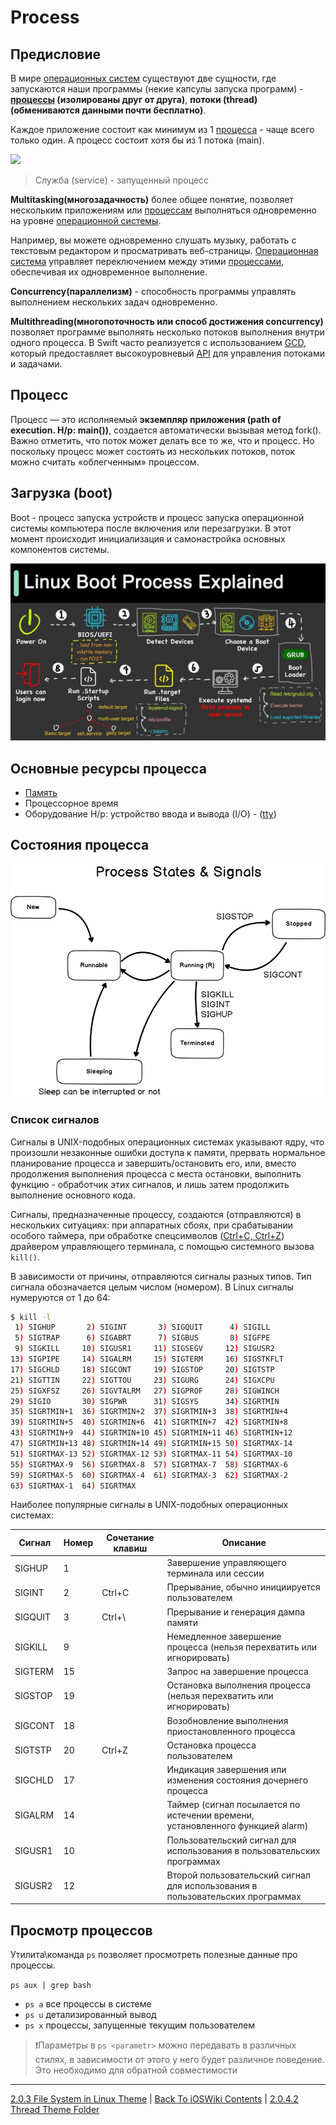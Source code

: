 # Process

## Предисловие

В мире [операционных систем](/2%20ComputerScience/2.0%20Linux/2.0.1%20Linux.md)  существуют две сущности, где запускаются наши программы (некие капсулы запуска программ) - **[процессы](/2%20ComputerScience/2.0%20Linux/2.0.4%20ConcurrencyAndMultitasking/2.0.4.1%20Process.md) (изолированы друг от друга)**, **потоки (thread) (обмениваются данными почти бесплатно)**. 

Каждое приложение состоит как минимум из 1 [процесса](/2%20ComputerScience/2.0%20Linux/2.0.4%20ConcurrencyAndMultitasking/2.0.4.1%20Process.md) - чаще всего только один.
 А процесс состоит хотя бы из 1 потока (main). 

![](https://www.w3.org/People/Frystyk/thesis/MultiStackThread.gif)

> Служба (service) - запущенный процесс

**Multitasking(многозадачность)** более общее понятие, позволяет нескольким приложениям или [процессам](/2%20ComputerScience/2.0%20Linux/2.0.4%20ConcurrencyAndMultitasking/2.0.4.1%20Process.md) выполняться одновременно на уровне [операционной системы](/2%20ComputerScience/2.0%20Linux/).

Например, вы можете одновременно слушать музыку, работать с текстовым редактором и просматривать веб-страницы. [Операционная система](/2%20ComputerScience/2.0%20Linux/) управляет переключением между этими [процессами](/2%20ComputerScience/2.0%20Linux/2.0.4%20ConcurrencyAndMultitasking/2.0.4.1%20Process.md), обеспечивая их одновременное выполнение.

**Concurrency(параллелизм)** - способность программы управлять выполнением нескольких задач одновременно.

**Multithreading(многопоточность или способ достижения concurrency)** позволяет программе выполнять несколько потоков выполнения внутри одного процесса. В Swift часто реализуется с использованием [GCD](/3%20Memory%20and%20Concurrency/3.2%20Multithreading/3.2.3%20GCD.md), который предоставляет высокоуровневый [API](/2%20ComputerScience/2.3%20Networking/2.3.1%20API/2.3.1.1%20API.md) для управления потоками и задачами.

## Процесс

Процесс — это исполняемый **экземпляр приложения (path of execution. Н/р: main())**, создается автоматически вызывая метод fork(). Важно отметить, что поток может делать все то же, что и процесс. Но поскольку процесс может состоять из нескольких потоков, поток можно считать «облегченным» процессом.

## Загрузка (boot)

Boot - процесс запуска устройств и процесс запуска операционной системы компьютера после включения или перезагрузки. В этот момент происходит инициализация и самонастройка основных компонентов системы.

![](https://github.com/eldaroid/pictures/blob/master/iOSWiki/ComputerScience/LinuxBootProcess.jpeg?raw=true)

## Основные ресурсы процесса

* [Память](/3%20Memory%20and%20Concurrency/3.1%20Memory/3.1.2%20RandomAccessMemory/3.1.2.1%20RAM.md)
* Процессорное время
* Оборудование Н/р: устройство ввода и вывода (I/O) - ([tty](https://www.linusakesson.net/programming/tty/))

## Состояния процесса

![LinuxProcessState](https://github.com/eldaroid/pictures/blob/master/iOSWiki/ComputerScience/LinuxProcessState.jpeg?raw=true)

### Список сигналов

Сигналы в UNIX-подобных операционных системах указывают ядру, что произошли незаконные ошибки доступа к памяти, прервать нормальное планирование процесса и завершить/остановить его, или, вместо продолжения выполнения процесса с места остановки, выполнить функцию - обработчик этих сигналов, и лишь затем продолжить выполнение основного кода.

Сигналы, предназначенные процессу, создаются (отправляются) в нескольких ситуациях: при аппаратных сбоях, при срабатывании особого таймера, при обработке спецсимволов ([Ctrl+C, Ctrl+Z](/1%20Common/1.3%20Terminal/1.3.1%20Teminal.md)) драйвером управляющего терминала, с помощью системного вызова `kill()`. 

В зависимости от причины, отправляются сигналы разных типов. Тип сигнала обозначается целым числом (номером). В Linux сигналы нумеруются от 1 до 64:

```bash
$ kill -l
 1) SIGHUP       2) SIGINT       3) SIGQUIT      4) SIGILL
 5) SIGTRAP      6) SIGABRT      7) SIGBUS       8) SIGFPE
 9) SIGKILL     10) SIGUSR1     11) SIGSEGV     12) SIGUSR2
13) SIGPIPE     14) SIGALRM     15) SIGTERM     16) SIGSTKFLT
17) SIGCHLD     18) SIGCONT     19) SIGSTOP     20) SIGTSTP
21) SIGTTIN     22) SIGTTOU     23) SIGURG      24) SIGXCPU
25) SIGXFSZ     26) SIGVTALRM   27) SIGPROF     28) SIGWINCH
29) SIGIO       30) SIGPWR      31) SIGSYS      34) SIGRTMIN
35) SIGRTMIN+1  36) SIGRTMIN+2  37) SIGRTMIN+3  38) SIGRTMIN+4
39) SIGRTMIN+5  40) SIGRTMIN+6  41) SIGRTMIN+7  42) SIGRTMIN+8
43) SIGRTMIN+9  44) SIGRTMIN+10 45) SIGRTMIN+11 46) SIGRTMIN+12
47) SIGRTMIN+13 48) SIGRTMIN+14 49) SIGRTMIN+15 50) SIGRTMAX-14
51) SIGRTMAX-13 52) SIGRTMAX-12 53) SIGRTMAX-11 54) SIGRTMAX-10
55) SIGRTMAX-9  56) SIGRTMAX-8  57) SIGRTMAX-7  58) SIGRTMAX-6
59) SIGRTMAX-5  60) SIGRTMAX-4  61) SIGRTMAX-3  62) SIGRTMAX-2
63) SIGRTMAX-1  64) SIGRTMAX
```

Наиболее популярные сигналы в UNIX-подобных операционных системах:

| Сигнал  | Номер | Сочетание клавиш | Описание                                                        |
|---------|-------|-------------------|-----------------------------------------------------------------|
| SIGHUP  | 1     |                   | Завершение управляющего терминала или сессии                    |
| SIGINT  | 2     | Ctrl+C            | Прерывание, обычно инициируется пользователем                   |
| SIGQUIT | 3     | Ctrl+\            | Прерывание и генерация дампа памяти                             |
| SIGKILL | 9     |                   | Немедленное завершение процесса (нельзя перехватить или игнорировать) |
| SIGTERM | 15    |                   | Запрос на завершение процесса                                   |
| SIGSTOP | 19    |                   | Остановка выполнения процесса (нельзя перехватить или игнорировать) |
| SIGCONT | 18    |                   | Возобновление выполнения приостановленного процесса             |
| SIGTSTP | 20    | Ctrl+Z            | Остановка процесса пользователем                                |
| SIGCHLD | 17    |                   | Индикация завершения или изменения состояния дочернего процесса |
| SIGALRM | 14    |                   | Таймер (сигнал посылается по истечении времени, установленного функцией alarm) |
| SIGUSR1 | 10    |                   | Пользовательский сигнал для использования в пользовательских программах |
| SIGUSR2 | 12    |                   | Второй пользовательский сигнал для использования в пользовательских программах |

## Просмотр процессов

Утилита\команда `ps` позволяет просмотреть полезные данные про процессы.

`ps aux | grep bash`

* `ps a` все процессы в системе
* `ps u` детализированный вывод
* `ps x` процессы, запущенные текущим пользователем

> ❗Параметры в `ps <parametr>` можно передавать в различных стилях, в зависимости от этого у него будет различное поведение. Это необходимо для обратной совместимости

---

[2.0.3 File System in Linux Theme](../2.0.3%20FileSystemLinux.md) | [Back To iOSWiki Contents](https://github.com/eldaroid/iOSWiki) |  [2.0.4.2 Thread Theme Folder](./2.0.4.2%20Thread.md)


